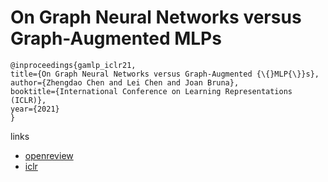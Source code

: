# On Graph Neural Networks versus Graph-Augmented MLPs

```
@inproceedings{gamlp_iclr21,
title={On Graph Neural Networks versus Graph-Augmented {\{}MLP{\}}s},
author={Zhengdao Chen and Lei Chen and Joan Bruna},
booktitle={International Conference on Learning Representations (ICLR)},
year={2021}
}
```

links
- [openreview](https://openreview.net/forum?id=tiqI7w64JG2)
- [iclr](https://iclr.cc/virtual/2021/poster/3074)
